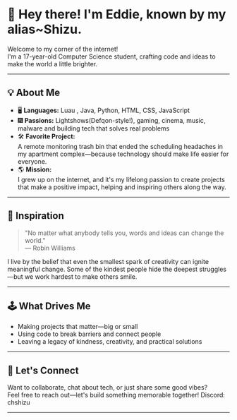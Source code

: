 # 👋 Hey there! I'm Eddie, known by my alias~Shizu.

Welcome to my corner of the internet!  
I'm a 17-year-old Computer Science student, crafting code and ideas to make the world a little brighter.

---

## 💡 About Me

- 🖥️ **Languages:** Luau , Java, Python, HTML, CSS, JavaScript
- 🎆 **Passions:** Lightshows(Defqon-style!), gaming, cinema, music, malware and building tech that solves real problems
- 🛠️ **Favorite Project:**  
  A remote monitoring trash bin that ended the scheduling headaches in my apartment complex—because technology should make life easier for everyone.
- 🌎 **Mission:**  
  I grew up on the internet, and it's my lifelong passion to create projects that make a positive impact, helping and inspiring others along the way.

---

## 🧠 Inspiration

> "No matter what anybody tells you, words and ideas can change the world."  
> — Robin Williams

I live by the belief that even the smallest spark of creativity can ignite meaningful change. 
Some of the kindest people hide the deepest struggles—but we work hardest to make others smile.

---

## 🕹️ What Drives Me

- Making projects that matter—big or small
- Using code to break barriers and connect people
- Leaving a legacy of kindness, creativity, and practical solutions

---

## 🌟 Let's Connect

Want to collaborate, chat about tech, or just share some good vibes?  
Feel free to reach out—let's build something memorable together!
Discord: chshizu

---

<!--
Sensitive info intentionally omitted for privacy. 
-->
